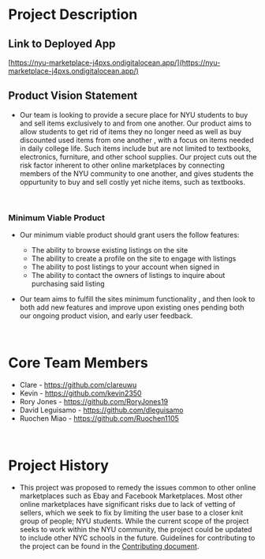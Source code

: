 # Project Description

## Link to Deployed App
[https://nyu-marketplace-j4pxs.ondigitalocean.app/](https://nyu-marketplace-j4pxs.ondigitalocean.app/)

## Product Vision Statement
- Our team is looking to provide a secure place for NYU students to buy and sell items exclusively to and from one another.
Our product aims to allow students to get rid of items they no longer need as well as buy discounted used items from one another , with a focus on items needed in daily college life. Such items include but are not limited to textbooks, electronics, furniture, and other school supplies. Our project cuts out the risk factor inherent to other online marketplaces by connecting members of the NYU community to one another, and gives students the oppurtunity to buy and sell costly yet niche items, such as textbooks.
<br>

### Minimum Viable Product
- Our minimum viable product should grant users the follow features:
    - The ability to browse existing listings on the site
    - The ability to create a profile on the site to engage with listings
    - The ability to post listings to your account when signed in
    - The ability to contact the owners of listings to inquire about purchasing said listing

- Our team aims to fulfill the sites minimum functionality , and then look to both add new features and improve upon existing ones pending both our ongoing product vision, and early user feedback.

<br>

# Core Team Members
- Clare - https://github.com/clareuwu
- Kevin - https://github.com/kevin2350
- Rory Jones - https://github.com/RoryJones19
- David Leguisamo - https://github.com/dleguisamo
- Ruochen Miao - https://github.com/Ruochen1105


<br>

# Project History
- This project was proposed to remedy the issues common to other online marketplaces such as Ebay and Facebook Marketplaces. Most other online marketplaces have significant risks due to lack of vetting of sellers, which we seek to fix by limiting the user base to a closer knit group of people; NYU students. While the current scope of the project seeks to work within the NYU community, the project could be updated to include other NYC schools in the future. Guidelines for contributing to the project can be found in the [Contributing document](CONTRIBUTING.md).

